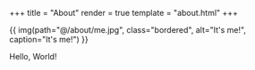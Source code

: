 +++
title = "About"
render = true
template = "about.html"
+++

{{ img(path="@/about/me.jpg", class="bordered", alt="It's me!", caption="It's me!") }}

Hello, World!
